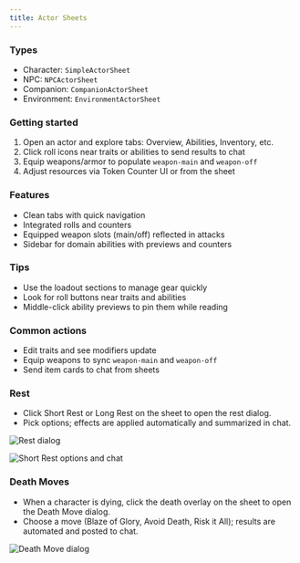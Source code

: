 ```yaml
---
title: Actor Sheets
---
```


### Types

- Character: `SimpleActorSheet`
- NPC: `NPCActorSheet`
- Companion: `CompanionActorSheet`
- Environment: `EnvironmentActorSheet`

### Getting started

1. Open an actor and explore tabs: Overview, Abilities, Inventory, etc.
2. Click roll icons near traits or abilities to send results to chat
3. Equip weapons/armor to populate `weapon-main` and `weapon-off`
4. Adjust resources via Token Counter UI or from the sheet

### Features

- Clean tabs with quick navigation
- Integrated rolls and counters
- Equipped weapon slots (main/off) reflected in attacks
- Sidebar for domain abilities with previews and counters

### Tips

- Use the loadout sections to manage gear quickly
- Look for roll buttons near traits and abilities
- Middle-click ability previews to pin them while reading

### Common actions

- Edit traits and see modifiers update
- Equip weapons to sync `weapon-main` and `weapon-off`
- Send item cards to chat from sheets

### Rest

- Click Short Rest or Long Rest on the sheet to open the rest dialog.
- Pick options; effects are applied automatically and summarized in chat.

![Rest dialog](https://github.com/user-attachments/assets/da1929fb-089b-4581-b2da-4f3b68e04a3a)

![Short Rest options and chat](https://github.com/user-attachments/assets/11b7ccfc-5404-4058-a5d3-c064345955e2)

### Death Moves

- When a character is dying, click the death overlay on the sheet to open the Death Move dialog.
- Choose a move (Blaze of Glory, Avoid Death, Risk it All); results are automated and posted to chat.

![Death Move dialog](https://github.com/user-attachments/assets/675f8b12-e31e-47df-aaa0-cc19fef4665a)
